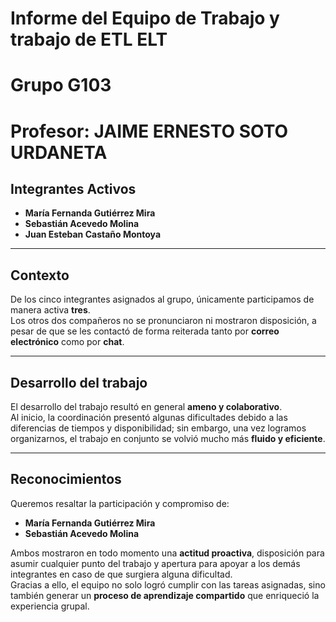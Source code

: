 # Informe del Equipo de Trabajo y trabajo de ETL ELT 

# Grupo G103 
# Profesor: JAIME ERNESTO SOTO URDANETA

## Integrantes Activos
- **María Fernanda Gutiérrez Mira**
- **Sebastián Acevedo Molina**
- **Juan Esteban Castaño Montoya**

---

## Contexto

De los cinco integrantes asignados al grupo, únicamente participamos de manera activa **tres**.  
Los otros dos compañeros no se pronunciaron ni mostraron disposición, a pesar de que se les contactó de forma reiterada tanto por **correo electrónico** como por **chat**.

---

## Desarrollo del trabajo

El desarrollo del trabajo resultó en general **ameno y colaborativo**.  
Al inicio, la coordinación presentó algunas dificultades debido a las diferencias de tiempos y disponibilidad; sin embargo, una vez logramos organizarnos, el trabajo en conjunto se volvió mucho más **fluido y eficiente**.

---

## Reconocimientos

Queremos resaltar la participación y compromiso de:

- **María Fernanda Gutiérrez Mira**  
- **Sebastián Acevedo Molina**

Ambos mostraron en todo momento una **actitud proactiva**, disposición para asumir cualquier punto del trabajo y apertura para apoyar a los demás integrantes en caso de que surgiera alguna dificultad.  
Gracias a ello, el equipo no solo logró cumplir con las tareas asignadas, sino también generar un **proceso de aprendizaje compartido** que enriqueció la experiencia grupal.

